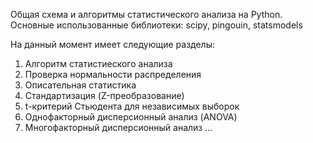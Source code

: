 Общая схема и алгоритмы статистического анализа на Python.
Основные использованные библиотеки: scipy, pingouin, statsmodels

На данный момент имеет следующие разделы:

1. Алгоритм статистиеского анализа
2. Проверка нормальности распределения
3. Описательная статистика
4. Стандартизация (Z-преобразование)
5. t-критерий Стьюдента для независимых выборок
6. Однофакторный дисперсионный анализ (ANOVA)
7. Многофакторный дисперсионный анализ
...

